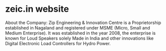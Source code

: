 # zeic.in website

About the Company:
Zip Engineering & Innovation Centre is a Proprietorship established in Nagaland and registered under MSME (Micro, Small and Medium Enterprise). It was established in the year 2008, the enterprise is known for Loud Speakers solely Made in India and other innovations like Digital Electronic Load Controllers for Hydro Power.
